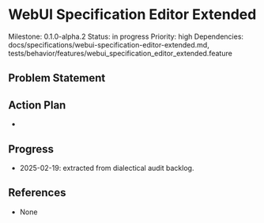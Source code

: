 # WebUI Specification Editor Extended
Milestone: 0.1.0-alpha.2
Status: in progress
Priority: high
Dependencies: docs/specifications/webui-specification-editor-extended.md, tests/behavior/features/webui_specification_editor_extended.feature

## Problem Statement
<description>


## Action Plan
- <tasks>

## Progress
- 2025-02-19: extracted from dialectical audit backlog.

## References
- None

